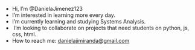 -  Hi, I’m @DanielaJimenez123
-  I’m interested in learning more every day.
-  I’m currently learning and studying Systems Analysis.
- ️ I’m looking to collaborate on projects that need students on python, js, css, html.
-  How to reach me: danielajimiranda@gmail.com
<!---
DanielaJimenez123/DanielaJimenez123 is a ✨ special ✨ repository because its `README.md` (this file) appears on your GitHub profile.
You can click the Preview link to take a look at your changes.
--->
